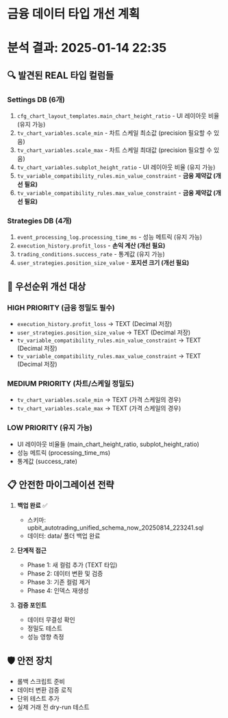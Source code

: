 # 금융 데이터 타입 개선 계획
# 분석 결과: 2025-01-14 22:35

## 🔍 발견된 REAL 타입 컬럼들

### Settings DB (6개)
1. `cfg_chart_layout_templates.main_chart_height_ratio` - UI 레이아웃 비율 (유지 가능)
2. `tv_chart_variables.scale_min` - 차트 스케일 최소값 (precision 필요할 수 있음)
3. `tv_chart_variables.scale_max` - 차트 스케일 최대값 (precision 필요할 수 있음)
4. `tv_chart_variables.subplot_height_ratio` - UI 레이아웃 비율 (유지 가능)
5. `tv_variable_compatibility_rules.min_value_constraint` - **금융 제약값 (개선 필요)**
6. `tv_variable_compatibility_rules.max_value_constraint` - **금융 제약값 (개선 필요)**

### Strategies DB (4개)
1. `event_processing_log.processing_time_ms` - 성능 메트릭 (유지 가능)
2. `execution_history.profit_loss` - **손익 계산 (개선 필요)**
3. `trading_conditions.success_rate` - 통계값 (유지 가능)
4. `user_strategies.position_size_value` - **포지션 크기 (개선 필요)**

## 🎯 우선순위 개선 대상

### HIGH PRIORITY (금융 정밀도 필수)
- `execution_history.profit_loss` → TEXT (Decimal 저장)
- `user_strategies.position_size_value` → TEXT (Decimal 저장)
- `tv_variable_compatibility_rules.min_value_constraint` → TEXT (Decimal 저장)
- `tv_variable_compatibility_rules.max_value_constraint` → TEXT (Decimal 저장)

### MEDIUM PRIORITY (차트/스케일 정밀도)
- `tv_chart_variables.scale_min` → TEXT (가격 스케일의 경우)
- `tv_chart_variables.scale_max` → TEXT (가격 스케일의 경우)

### LOW PRIORITY (유지 가능)
- UI 레이아웃 비율들 (main_chart_height_ratio, subplot_height_ratio)
- 성능 메트릭 (processing_time_ms)
- 통계값 (success_rate)

## 📋 안전한 마이그레이션 전략

1. **백업 완료** ✅
   - 스키마: upbit_autotrading_unified_schema_now_20250814_223241.sql
   - 데이터: data/ 폴더 백업 완료

2. **단계적 접근**
   - Phase 1: 새 컬럼 추가 (TEXT 타입)
   - Phase 2: 데이터 변환 및 검증
   - Phase 3: 기존 컬럼 제거
   - Phase 4: 인덱스 재생성

3. **검증 포인트**
   - 데이터 무결성 확인
   - 정밀도 테스트
   - 성능 영향 측정

## 🛡️ 안전 장치

- 롤백 스크립트 준비
- 데이터 변환 검증 로직
- 단위 테스트 추가
- 실제 거래 전 dry-run 테스트
